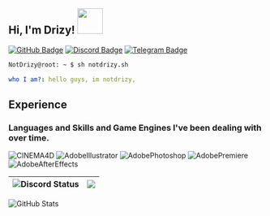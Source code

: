 <h2> Hi, I'm Drizy! <img src="https://media.discordapp.net/attachments/1232705445597020311/1236728645045715100/foto_profilo.png?ex=663d054e&is=663bb3ce&hm=f8464e593002137a207054ac9849da302c1dd8197abc6766a4a3f73f92e65129&=&format=webp&quality=lossless" width="50"></h2>
<div>
  <a href="https://github.com/NotDrizy"><img src="https://img.shields.io/badge/-Github-000000?style=flat-square&labelColor=000000&logo=Github&logoColor=white&link=https://github.com/Mateo-tem" alt="GitHub Badge"/></a>
  <a href="https://discord.com/users/967340965822099517"><img src="https://img.shields.io/badge/-Discord-000000?style=flat-square&labelColor=000000&logo=discord&logoColor=5568f2&link=https://discord.com/users/587188493713932298" alt="Discord Badge"/></a>
<a href="https://t.me/NotDrizy"><img src="https://img.shields.io/badge/-Telegram-000000?style=flat-square&labelColor=000000&logo=telegram&logoColor=white&link=https://t.me/NotDrizy" alt="Telegram Badge"/></a>
</div>

```zsh
NotDrizy@root: ~ $ sh notdrizy.sh
```
```yml
who I am?: hello guys, im notdrizy,
```

<h2> Experience </h2>
<h3> Languages ​​and Skills and Game Engines I've been dealing with over time. </h3>


![CINEMA4D](https://img.shields.io/badge/Cinema%204D-%23323330.svg?style=for-the-badge&logo=Cinema%204D&logoColor=%#31A8FF)
![AdobeIllustrator](https://img.shields.io/badge/Adobe%20Illustrator-%23323330.svg?style=for-the-badge&logo=Adobe%20Illustrator&logoColor=%#31A8FF)
![AdobePhotoshop](https://img.shields.io/badge/Adobe%20Photoshop-%23323330.svg?style=for-the-badge&logo=Adobe%20Photoshop&logoColor=%#31A8FF)
![AdobePremiere](https://img.shields.io/badge/Adobe%20Premiere-%23323330.svg?style=for-the-badge&logo=Adobe%20Premiere%20Pro&logoColor=%#31A8FF)
![AdobeAfterEffects](https://img.shields.io/badge/Adobe%20After%20Effects-%23323330.svg?style=for-the-badge&logo=Adobe%20After%20Effects&logoColor=%#31A8FF)

| <img alt="Discord Status" src="https://lanyard.cnrad.dev/api/967340965822099517?bg=1f1f1f&borderRadius=5px"> | <img src="https://github-readme-stats.vercel.app/api?username=NotDrizy&show_icons=true&theme=radical" /> |
|--------------------------------------------------------------------------------------------------------------|------------------------------------------------------------------------------------------------------------|

![GitHub Stats](https://github-readme-stats.vercel.app/api/top-langs/?username=NotDrizy&theme=radical)
